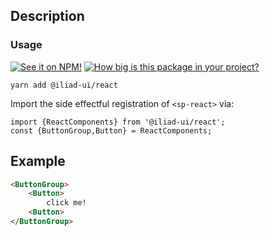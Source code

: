 ## Description

### Usage

[![See it on NPM!](https://img.shields.io/npm/v/@iliad-ui/react?style=for-the-badge)](https://www.npmjs.com/package/@iliad-ui/react)
[![How big is this package in your project?](https://img.shields.io/bundlephobia/minzip/@iliad-ui/react?style=for-the-badge)](https://bundlephobia.com/result?p=@iliad-ui/react)

```
yarn add @iliad-ui/react
```

Import the side effectful registration of `<sp-react>` via:

```
import {ReactComponents} from '@iliad-ui/react';
const {ButtonGroup,Button} = ReactComponents;

```

## Example

```html
<ButtonGroup>
    <Button>
        click me!
    <Button>
</ButtonGroup>
```
